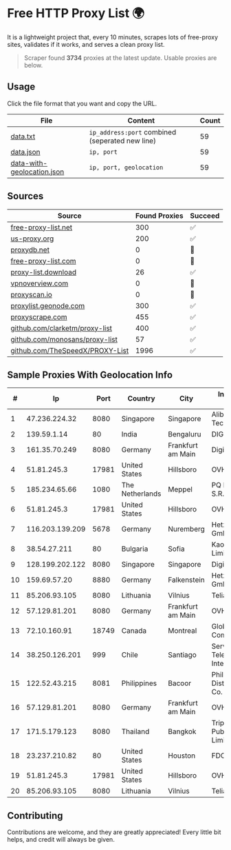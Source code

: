 
# Free HTTP Proxy List 🌍

It is a lightweight project that, every 10 minutes, scrapes lots of free-proxy sites, validates if it works, and serves a clean proxy list.


> Scraper found **3734** proxies at the latest update. Usable proxies are below.

## Usage

Click the file format that you want and copy the URL.


|File|Content|Count|
|----|-------|-----|
|[data.txt](https://raw.githubusercontent.com/themiralay/Proxy-List-World/master/data.txt)|`ip_address:port` combined (seperated new line)|59|
|[data.json](https://raw.githubusercontent.com/themiralay/Proxy-List-World/master/data.json)|`ip, port`|59|
|[data-with-geolocation.json](https://raw.githubusercontent.com/themiralay/Proxy-List-World/master/data-with-geolocation.json)|`ip, port, geolocation`|59|

## Sources

|Source|Found Proxies|Succeed|
|------|-------------|-------|
|[free-proxy-list.net](https://free-proxy-list.net)|300|✅|
|[us-proxy.org](https://www.us-proxy.org)|200|✅|
|[proxydb.net](http://proxydb.net)|0|🚫|
|[free-proxy-list.com](https://free-proxy-list.com/?page=&port=&type%5B%5D=http&type%5B%5D=https&up_time=0&search=Search)|0|🚫|
|[proxy-list.download](https://www.proxy-list.download/HTTP)|26|✅|
|[vpnoverview.com](https://vpnoverview.com/privacy/anonymous-browsing/free-proxy-servers)|0|🚫|
|[proxyscan.io](https://www.proxyscan.io)|0|🚫|
|[proxylist.geonode.com](https://proxylist.geonode.com/api/proxy-list?limit=300&page=1&sort_by=lastChecked&sort_type=desc&protocols=http,https)|300|✅|
|[proxyscrape.com](https://api.proxyscrape.com/v2/?request=displayproxies&protocol=http&timeout=10000&country=all&ssl=all&anonymity=all)|455|✅|
|[github.com/clarketm/proxy-list](https://raw.githubusercontent.com/clarketm/proxy-list/master/proxy-list-raw.txt)|400|✅|
|[github.com/monosans/proxy-list](https://raw.githubusercontent.com/monosans/proxy-list/main/proxies/http.txt)|57|✅|
|[github.com/TheSpeedX/PROXY-List](https://raw.githubusercontent.com/TheSpeedX/PROXY-List/master/http.txt)|1996|✅|


## Sample Proxies With Geolocation Info

|#|Ip|Port|Country|City|Internet Service Provider|
|-|--|----|-------|----|-------------------------|
|1|47.236.224.32|8080|Singapore|Singapore|Alibaba (US) Technology Co., Ltd.|
|2|139.59.1.14|80|India|Bengaluru|DIGITALOCEAN|
|3|161.35.70.249|8080|Germany|Frankfurt am Main|DigitalOcean, LLC|
|4|51.81.245.3|17981|United States|Hillsboro|OVH SAS|
|5|185.234.65.66|1080|The Netherlands|Meppel|PQ HOSTING PLUS S.R.L.|
|6|51.81.245.3|17981|United States|Hillsboro|OVH SAS|
|7|116.203.139.209|5678|Germany|Nuremberg|Hetzner Online GmbH|
|8|38.54.27.211|80|Bulgaria|Sofia|Kaopu Cloud HK Limited|
|9|128.199.202.122|8080|Singapore|Singapore|DigitalOcean, LLC|
|10|159.69.57.20|8880|Germany|Falkenstein|Hetzner Online GmbH|
|11|85.206.93.105|8080|Lithuania|Vilnius|Telia Lietuva|
|12|57.129.81.201|8080|Germany|Frankfurt am Main|OVH SAS|
|13|72.10.160.91|18749|Canada|Montreal|GloboTech Communications|
|14|38.250.126.201|999|Chile|Santiago|Servicios De Telecomunicaciones Intercable Ltda.|
|15|122.52.43.215|8081|Philippines|Bacoor|Philippine Long Distance Telephone Co.|
|16|57.129.81.201|8080|Germany|Frankfurt am Main|OVH SAS|
|17|171.5.179.123|8080|Thailand|Bangkok|Triple T Broadband Public Company Limited|
|18|23.237.210.82|80|United States|Houston|FDCservers.net|
|19|51.81.245.3|17981|United States|Hillsboro|OVH SAS|
|20|85.206.93.105|8080|Lithuania|Vilnius|Telia Lietuva|



## Contributing

Contributions are welcome, and they are greatly appreciated! Every
little bit helps, and credit will always be given.

